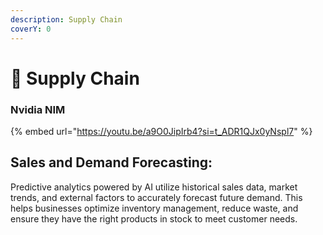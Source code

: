 ```yaml
---
description: Supply Chain
coverY: 0
---
```


# 🚚 Supply Chain



### Nvidia NIM

{% embed url="https://youtu.be/a9O0JipIrb4?si=t_ADR1QJx0yNspl7" %}



## Sales and Demand Forecasting:&#x20;

Predictive analytics powered by AI utilize historical sales data, market trends, and external factors to accurately forecast future demand. This helps businesses optimize inventory management, reduce waste, and ensure they have the right products in stock to meet customer needs.





